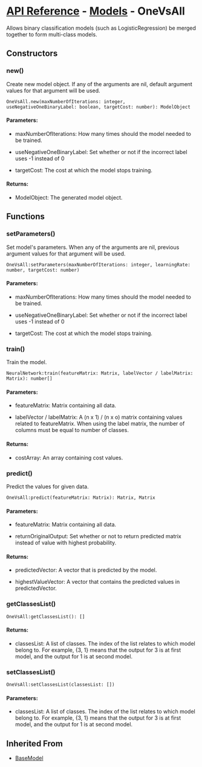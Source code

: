 # [API Reference](../../API.md) - [Models](../Models.md) - OneVsAll

Allows binary classification models (such as LogisticRegression) be merged together to form multi-class models.

## Constructors

### new()

Create new model object. If any of the arguments are nil, default argument values for that argument will be used.

```
OneVsAll.new(maxNumberOfIterations: integer, useNegativeOneBinaryLabel: boolean, targetCost: number): ModelObject
```

#### Parameters:

* maxNumberOfIterations: How many times should the model needed to be trained.

* useNegativeOneBinaryLabel: Set whether or not if the incorrect label uses -1 instead of 0

* targetCost: The cost at which the model stops training.

#### Returns:

* ModelObject: The generated model object.

## Functions

### setParameters()

Set model's parameters. When any of the arguments are nil, previous argument values for that argument will be used.

```
OneVsAll:setParameters(maxNumberOfIterations: integer, learningRate: number, targetCost: number)
```

#### Parameters:

* maxNumberOfIterations: How many times should the model needed to be trained.

* useNegativeOneBinaryLabel: Set whether or not if the incorrect label uses -1 instead of 0

* targetCost: The cost at which the model stops training.

### train()

Train the model.

```
NeuralNetwork:train(featureMatrix: Matrix, labelVector / labelMatrix: Matrix): number[]
```
#### Parameters:

* featureMatrix: Matrix containing all data.

* labelVector / labelMatrix: A (n x 1) / (n x o) matrix containing values related to featureMatrix. When using the label matrix, the number of columns must be equal to number of classes.

#### Returns:

* costArray: An array containing cost values.

### predict()

Predict the values for given data.

```
OneVsAll:predict(featureMatrix: Matrix): Matrix, Matrix
```

#### Parameters:

* featureMatrix: Matrix containing all data.

* returnOriginalOutput: Set whether or not to return predicted matrix instead of value with highest probability. 

#### Returns:

* predictedVector: A vector that is predicted by the model.

* highestValueVector: A vector that contains the predicted values in predictedVector.

### getClassesList()

```
OneVsAll:getClassesList(): []
```

#### Returns:

* classesList: A list of classes. The index of the list relates to which model belong to. For example, {3, 1} means that the output for 3 is at first model, and the output for 1 is at second model.

### setClassesList()

```
OneVsAll:setClassesList(classesList: [])
```

#### Parameters:

* classesList: A list of classes. The index of the list relates to which model belong to. For example, {3, 1} means that the output for 3 is at first model, and the output for 1 is at second model.

## Inherited From

* [BaseModel](BaseModel.md)
